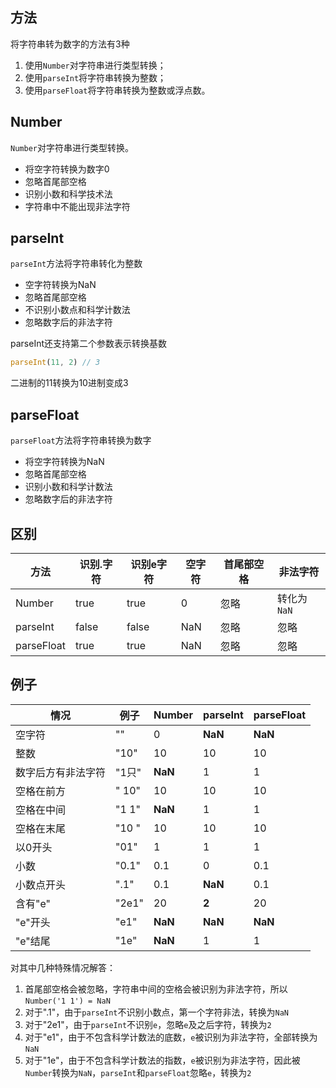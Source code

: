 ## 方法
将字符串转为数字的方法有3种
1. 使用`Number`对字符串进行类型转换；
2. 使用`parseInt`将字符串转换为整数；
3. 使用`parseFloat`将字符串转换为整数或浮点数。

## Number
`Number`对字符串进行类型转换。
* 将空字符转换为数字0
* 忽略首尾部空格
* 识别小数和科学技术法
* 字符串中不能出现非法字符

## parseInt
`parseInt`方法将字符串转化为整数
* 空字符转换为NaN
* 忽略首尾部空格
* 不识别小数点和科学计数法
* 忽略数字后的非法字符

parseInt还支持第二个参数表示转换基数
```js
parseInt(11, 2) // 3
```
二进制的11转换为10进制变成3

## parseFloat
`parseFloat`方法将字符串转换为数字
* 将空字符转换为NaN
* 忽略首尾部空格
* 识别小数和科学计数法
* 忽略数字后的非法字符

## 区别
| 方法 | 识别.字符 | 识别e字符 | 空字符 | 首尾部空格 | 非法字符 |
| -- | -- | -- | -- | -- | -- |
| Number | true | true | 0 | 忽略 | 转化为`NaN` |
| parseInt | false | false | NaN | 忽略 | 忽略 |
| parseFloat | true | true | NaN | 忽略 | 忽略 |

## 例子
| 情况 | 例子 | Number | parseInt | parseFloat |
| -- | -- | -- | -- | -- |
| 空字符 | "" | 0 | **NaN** | **NaN** |
| 整数 | "10" | 10 | 10 | 10 |
| 数字后方有非法字符 | "1只" | **NaN** | 1 | 1 |
| 空格在前方 | "  10" | 10 | 10 | 10 |
| 空格在中间 | "1 1" | **NaN** | 1 | 1 |
| 空格在末尾 | "10  " | 10 | 10 | 10 |
| 以0开头 | "01" | 1 | 1 | 1 | 
| 小数 | "0.1" | 0.1 | 0 | 0.1 |
| 小数点开头 | ".1" | 0.1 | **NaN** | 0.1 |
| 含有"e" | "2e1" | 20 | **2** | 20 |
| "e"开头 |  "e1" | **NaN** | **NaN** | **NaN** |
| "e"结尾 |  "1e" | **NaN** | 1 | 1 |

对其中几种特殊情况解答：
1. 首尾部空格会被忽略，字符串中间的空格会被识别为非法字符，所以`Number('1 1') = NaN`
2. 对于".1"，由于`parseInt`不识别小数点，第一个字符非法，转换为`NaN`
3. 对于"2e1"，由于`parseInt`不识别`e`，忽略`e`及之后字符，转换为`2`
4. 对于"e1"，由于不包含科学计数法的底数，`e`被识别为非法字符，全部转换为`NaN`
4. 对于"1e"，由于不包含科学计数法的指数，`e`被识别为非法字符，因此被`Number`转换为`NaN`，`parseInt`和`parseFloat`忽略`e`，转换为`2`